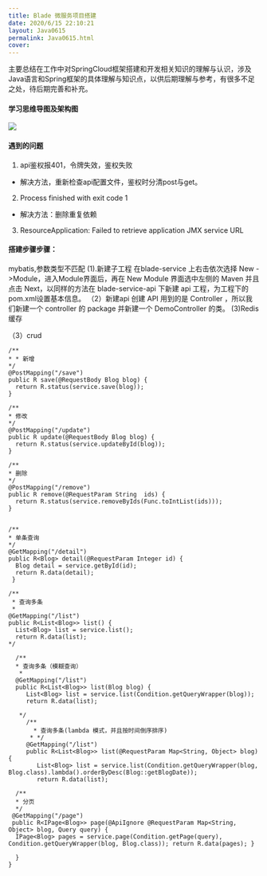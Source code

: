 ```yaml
---
title: Blade 微服务项目搭建
date: 2020/6/15 22:10:21
layout: Java0615
permalink: Java0615.html
cover:
---
```

主要总结在工作中对SpringCloud框架搭建和开发相关知识的理解与认识，涉及Java语言和Spring框架的具体理解与知识点，以供后期理解与参考，有很多不足之处，待后期完善和补充。
<!--more-->
#### 学习思维导图及架构图
![](https://gitee.com/smallc/SpringBlade/raw/master/pic/springblade-framework.png)

#### 遇到的问题
1. api鉴权报401，令牌失效，鉴权失败
- 解决方法，重新检查api配置文件，鉴权时分清post与get。
2. Process finished with exit code 1
- 解决方法：删除重复依赖
3. ResourceApplication: Failed to retrieve application JMX service URL

#### 搭建步骤步骤：
mybatis,参数类型不匹配
(1).新建子工程
      在blade-service 上右击依次选择 New ->Module，进入Module界面后，再在 New Module 界面选中左侧的 Maven 并且点击 Next，以同样的方法在 blade-service-api 下新建 api 工程，为工程下的pom.xml设置基本信息。
（2）新建api
     创建 API 用到的是 Controller ，所以我们新建一个 controller 的 package 并新建一个
DemoController 的类。
(3)Redis 缓存

（3）crud

    /**
    * * 新增
    */
    @PostMapping("/save")
    public R save(@RequestBody Blog blog) {
      return R.status(service.save(blog));
    }

    /**
    * 修改
    */
    @PostMapping("/update")
    public R update(@RequestBody Blog blog) {
      return R.status(service.updateById(blog));
    }

    /**
    * 删除
    */
    @PostMapping("/remove")
    public R remove(@RequestParam String  ids) {
      return R.status(service.removeByIds(Func.toIntList(ids)));
    }


    /**
    * 单条查询
    */
    @GetMapping("/detail")
    public R<Blog> detail(@RequestParam Integer id) {
      Blog detail = service.getById(id);
      return R.data(detail);
     }

    /**
     * 查询多条
     *
    @GetMapping("/list")
    public R<List<Blog>> list() {
      List<Blog> list = service.list();
      return R.data(list);
    */

      /**
      * 查询多条（模糊查询）
       *
      @GetMapping("/list")
      public R<List<Blog>> list(Blog blog) {
         List<Blog> list = service.list(Condition.getQueryWrapper(blog));
         return R.data(list);

       */
         /**
           * 查询多条(lambda 模式，并且按时间倒序排序)
          * */
         @GetMapping("/list")
         public R<List<Blog>> list(@RequestParam Map<String, Object> blog) {
            List<Blog> list = service.list(Condition.getQueryWrapper(blog, Blog.class).lambda().orderByDesc(Blog::getBlogDate));
            return R.data(list);

      /**
      * 分页
      */
     @GetMapping("/page")
     public R<IPage<Blog>> page(@ApiIgnore @RequestParam Map<String, Object> blog, Query query) {
      IPage<Blog> pages = service.page(Condition.getPage(query), Condition.getQueryWrapper(blog, Blog.class)); return R.data(pages); }

      }
    }
